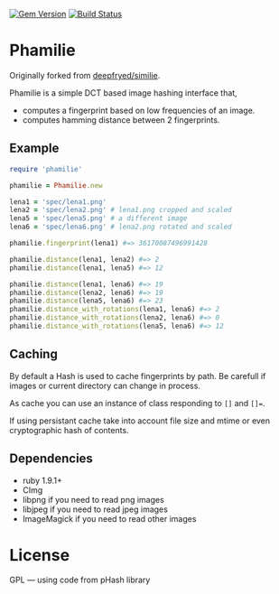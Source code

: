 [![Gem Version](https://img.shields.io/gem/v/phamilie.svg?style=flat)](https://rubygems.org/gems/phamilie)
[![Build Status](https://img.shields.io/travis/toy/phamilie/master.svg?style=flat)](https://travis-ci.org/toy/phamilie)

# Phamilie

Originally forked from [deepfryed/similie](https://github.com/deepfryed/similie).

Phamilie is a simple DCT based image hashing interface that,

* computes a fingerprint based on low frequencies of an image.
* computes hamming distance between 2 fingerprints.

## Example

```ruby
require 'phamilie'

phamilie = Phamilie.new

lena1 = 'spec/lena1.png'
lena2 = 'spec/lena2.png' # lena1.png cropped and scaled
lena5 = 'spec/lena5.png' # a different image
lena6 = 'spec/lena6.png' # lena2.png rotated and scaled

phamilie.fingerprint(lena1) #=> 36170087496991428

phamilie.distance(lena1, lena2) #=> 2
phamilie.distance(lena1, lena5) #=> 12

phamilie.distance(lena1, lena6) #=> 19
phamilie.distance(lena2, lena6) #=> 19
phamilie.distance(lena5, lena6) #=> 23
phamilie.distance_with_rotations(lena1, lena6) #=> 2
phamilie.distance_with_rotations(lena2, lena6) #=> 0
phamilie.distance_with_rotations(lena5, lena6) #=> 12
```

## Caching

By default a Hash is used to cache fingerprints by path. Be carefull if images or current directory can change in process.

As cache you can use an instance of class responding to `[]` and `[]=`.

If using persistant cache take into account file size and mtime or even cryptographic hash of contents.

## Dependencies

* ruby 1.9.1+
* CImg
* libpng if you need to read png images
* libjpeg if you need to read jpeg images
* ImageMagick if you need to read other images

# License

GPL — using code from pHash library
